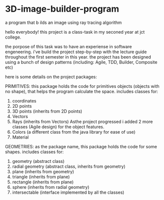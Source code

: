 # 3D-image-builder-program
a program that b ilds an image using ray tracing algorithm

hello everybody!
this project is a class-task in my seconed year at jct college.

the porpose of this task was to have an experiense in software engeneering.
i've build the project step-by-step with the lecture guide throughout the first semester in this year.
the project has been designed using a bunch of design patterns (including: Agile, TDD, Builder, Composite etc)

here is some details on the project packages:

PRIMITIVES:
this package holds the code for primitives objects (objects with no shape),
that helps the program calculate the space.
includes classes for:
1. coordinates
2. 2D points
3. 3D points (inherits from 2D points)
4. Vectors 
5. Rays (inherits from Vectors)
Asthe project progressed i added 2 more classes (Agile design) for the object features.
6. Colors (a different class from the java library for ease of use)
7. Material

GEOMETRIES:
as the package name, this package holds the code for some shapes.
includes classes for:
1. geometry (abstract class)
2. radial geometry (abstract class, inherits from geometry)
3. plane (inherits from geometry)
4. triangle (inherits from plane)
5. rectangle (inherits from plane)
6. sphere (inherits from radial geometry)
7. intersectable (interface implemented by all the classes)

